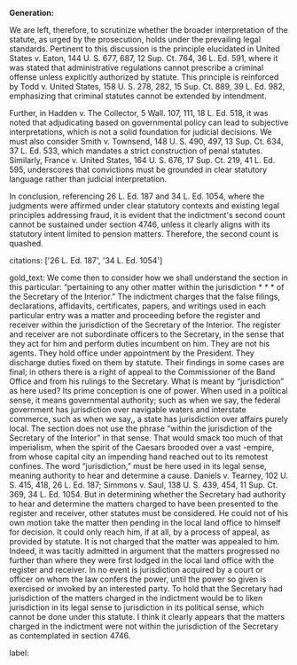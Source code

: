 **Generation:**

We are left, therefore, to scrutinize whether the broader interpretation of the statute, as urged by the prosecution, holds under the prevailing legal standards. Pertinent to this discussion is the principle elucidated in United States v. Eaton, 144 U. S. 677, 687, 12 Sup. Ct. 764, 36 L. Ed. 591, where it was stated that administrative regulations cannot prescribe a criminal offense unless explicitly authorized by statute. This principle is reinforced by Todd v. United States, 158 U. S. 278, 282, 15 Sup. Ct. 889, 39 L. Ed. 982, emphasizing that criminal statutes cannot be extended by intendment.

Further, in Hadden v. The Collector, 5 Wall. 107, 111, 18 L. Ed. 518, it was noted that adjudicating based on governmental policy can lead to subjective interpretations, which is not a solid foundation for judicial decisions. We must also consider Smith v. Townsend, 148 U. S. 490, 497, 13 Sup. Ct. 634, 37 L. Ed. 533, which mandates a strict construction of penal statutes. Similarly, France v. United States, 164 U. S. 676, 17 Sup. Ct. 219, 41 L. Ed. 595, underscores that convictions must be grounded in clear statutory language rather than judicial interpretation.

In conclusion, referencing 26 L. Ed. 187 and 34 L. Ed. 1054, where the judgments were affirmed under clear statutory contexts and existing legal principles addressing fraud, it is evident that the indictment's second count cannot be sustained under section 4746, unless it clearly aligns with its statutory intent limited to pension matters. Therefore, the second count is quashed.

citations: ['26 L. Ed. 187', '34 L. Ed. 1054']

gold_text: We come then to consider how we shall understand the section in this particular: “pertaining to any other matter within the jurisdiction * * * of the Secretary of the Interior.” The indictment charges that the false filings, declarations, affidavits, certificates, papers, and writings used in each particular entry was a matter and proceeding before the register and receiver within the jurisdiction of the Secretary of the Interior. The register and receiver are not subordinate officers to the Secretary, in the sense that they act for him and perform duties incumbent on him. They are not his agents. They hold office under appointment by the President. They discharge duties fixed on them by statute. Their findings in some cases are final; in others there is a right of appeal to the Commissioner of the Band Office and from his rulings to the Secretary. What is meant by “jurisdiction” as here used? Its prime conception is one of power. When used in a political sense, it means governmental authority; such as when we say, the federal government has jurisdiction over navigable waters and interstate commerce, such as when we say,, a state has jurisdiction over affairs purely local. The section does not use the phrase “within the jurisdiction of the Secretary of the Interior” in that sense. That would smack too much of that imperialism, when the spirit of the Caesars brooded over a vast -empire, from whose capital city an impending hand reached out to its remotest confines. The word “jurisdiction,” must be here used in its legal sense, meaning authority to hear and determine a cause. Daniels v. Tearney, 102 U. S. 415, 418, 26 L. Ed. 187; Simmons v. Saul, 138 U. S. 439, 454, 11 Sup. Ct. 369, 34 L. Ed. 1054. But in determining whether the Secretary had authority to hear and determine the matters charged to have been presented to the register and receiver, other statutes must be considered. He could not of his own motion take the matter then pending in the local land office to himself for decision. It could only reach him, if at all, by a process of appeal, as provided by statute. It is not charged that the matter was appealed to him. Indeed, it was tacitly admitted in argument that the matters progressed no further than where they were first lodged in the local land office with the register and receiver. In no event is jurisdiction acquired by a court or officer on whom the law confers the power, until the power so given is exercised or invoked by an interested party. To hold that the Secretary had jurisdiction of the matters charged in the indictment would be to liken jurisdiction in its legal sense to jurisdiction in its political sense, which cannot be done under this statute. I think it clearly appears that the matters charged in the indictment were not within the jurisdiction of the Secretary as contemplated in section 4746.

label: 